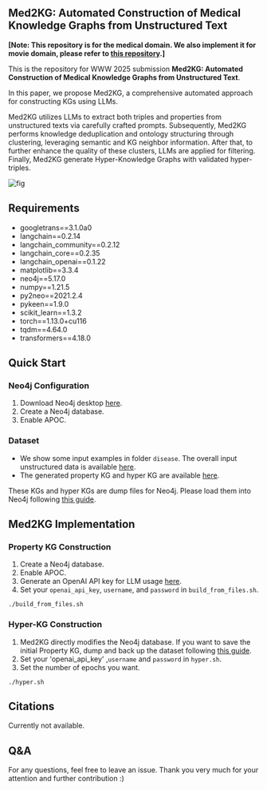 ## Med2KG: Automated Construction of Medical Knowledge Graphs from Unstructured Text

**[Note: This repository is for the medical domain. We also implement it for movie domain, please refer to [this repository](https://github.com/WWW2025AnonymousSubmission/Med2KG-movie).]**

This is the repository for WWW 2025 submission **Med2KG: Automated Construction of Medical Knowledge Graphs from Unstructured Text**.

In this paper, we propose Med2KG, a comprehensive automated approach for constructing KGs using LLMs. 

Med2KG utilizes LLMs to extract both triples and properties from unstructured texts via carefully crafted prompts. 
Subsequently, Med2KG performs knowledge deduplication and ontology structuring through clustering, leveraging semantic and KG neighbor information. 
After that, to further enhance the quality of these clusters, LLMs are applied for filtering. 
Finally, Med2KG generate Hyper-Knowledge Graphs with validated hyper-triples.

![fig](https://github.com/WWW2025AnonymousSubmission/Med2KG/blob/master/fig/Arc_v2.png)

## Requirements

- googletrans==3.1.0a0
- langchain==0.2.14
- langchain_community==0.2.12
- langchain_core==0.2.35
- langchain_openai==0.1.22
- matplotlib==3.3.4
- neo4j==5.17.0
- numpy==1.21.5
- py2neo==2021.2.4
- pykeen==1.9.0
- scikit_learn==1.3.2
- torch==1.13.0+cu116
- tqdm==4.64.0
- transformers==4.18.0



## Quick Start
### Neo4j Configuration

1. Download Neo4j desktop [here](https://neo4j.com/download/).
2. Create a Neo4j database.
3. Enable APOC.

### Dataset

- We show some input examples in folder `disease`. The overall input unstructured data is available [here](https://entuedu-my.sharepoint.com/:f:/g/personal/zhixiang002_e_ntu_edu_sg/EoV-09SelU5Nvyfy3cxBgroBoSA-TjljOj_D6xyLOAG97g?e=xXcsoO).
- The generated property KG and hyper KG are available [here](https://entuedu-my.sharepoint.com/:f:/g/personal/zhixiang002_e_ntu_edu_sg/Eh8w0TLrAKtCgYy_YwKdXyYB1WFB7XWsChrVGgAFL2DM6g?e=ZT5Lw7).

These KGs and hyper KGs are dump files for Neo4j. Please load them into Neo4j following [this guide](https://neo4j.com/docs/desktop-manual/current/operations/create-from-dump/).

## Med2KG Implementation

### Property KG Construction

1. Create a Neo4j database.
2. Enable APOC.
3. Generate an OpenAI API key for LLM usage [here](https://openai.com/index/openai-api/).
4. Set your `openai_api_key`, `username`, and `password` in `build_from_files.sh`.

```shell
./build_from_files.sh
```

### Hyper-KG Construction
1. Med2KG directly modifies the Neo4j database. If you want to save the initial Property KG, dump and back up the dataset following [this guide](https://neo4j.com/docs/desktop-manual/current/operations/create-dump/).
2. Set your 'openai_api_key' ,`username` and `password` in `hyper.sh`.
3. Set the number of epochs you want.

```shell
./hyper.sh
```

## Citations

Currently not available.

## Q&A

For any questions, feel free to leave an issue.
Thank you very much for your attention and further contribution :)
